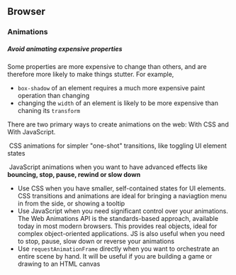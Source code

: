 ## Browser



### Animations



##### Avoid animating expensive properties

Some properties are more expensive to change than others, and are therefore more likely to make things stutter. For example, 

- `box-shadow` of an element requires a much more expensive paint operation than changing
- changing the `width` of an element is likely to be more expensive than chaning its `transform`



There are two primary ways to create animations on the web: With CSS and With JavaScript. 

​	CSS animations for simpler "one-shot" transitions, like toggling UI element states

​	JavaScript animations when you want to have advanced effects like **bouncing, stop, pause, rewind or slow down**

- Use CSS when you have smaller, self-contained states for UI elements. CSS transitions and animations are ideal for bringing a naviagtion menu in from the side, or showing a tooltip
- Use JavaScript when you need significant control over your animations. The Web Animations API is the standards-based approach, available today in most modern browsers. This provides real objects, ideal for complex object-oriented applications. JS is also useful when you need to stop, pause, slow down or reverse your animations
- Use `requestAnimationFrame` directly when you want to orchestrate an entire scene by hand. It will be useful if you are building a game or drawing to an HTML canvas





